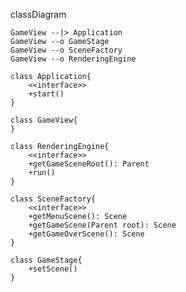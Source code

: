classDiagram

    GameView --|> Application
    GameView --o GameStage
    GameView --o SceneFactory
    GameView --o RenderingEngine

    class Application{
        <<interface>>
        +start()
    }

    class GameView{
    }

    class RenderingEngine{
        <<interface>>
        +getGameSceneRoot(): Parent
        +run()
    }

    class SceneFactory{
        <<interface>>
        +getMenuScene(): Scene
        +getGameScene(Parent root): Scene
        +getGameOverScene(): Scene
    }

    class GameStage{
        +setScene()
    }